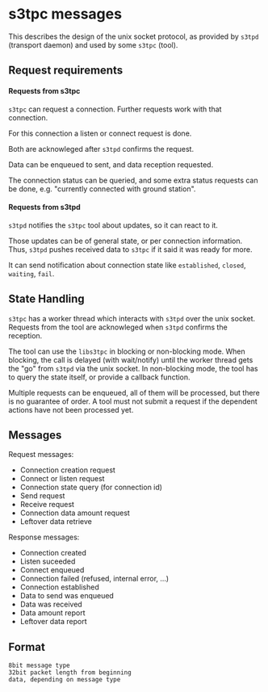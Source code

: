 s3tpc messages
==============

This describes the design of the unix socket protocol, as provided by `s3tpd`
(transport daemon) and used by some `s3tpc` (tool).


Request requirements
--------------------

#### Requests from s3tpc

`s3tpc` can request a connection.
Further requests work with that connection.

For this connection a listen or connect request is done.

Both are acknowleged after `s3tpd` confirms the request.

Data can be enqueued to sent, and data reception requested.

The connection status can be queried, and some extra status requests can be
done, e.g. "currently connected with ground station".


#### Requests from s3tpd

`s3tpd` notifies the `s3tpc` tool about updates, so it can react to it.

Those updates can be of general state, or per connection information. Thus,
`s3tpd` pushes received data to `s3tpc` if it said it was ready for more.

It can send notification about connection state like `established`, `closed`,
`waiting`, `fail`.


State Handling
--------------

`s3tpc` has a worker thread which interacts with `s3tpd` over the unix socket.
Requests from the tool are acknowleged when `s3tpd` confirms the reception.

The tool can use the `libs3tpc` in blocking or non-blocking mode. When blocking,
the call is delayed (with wait/notify) until the worker thread gets the "go"
from `s3tpd` via the unix socket. In non-blocking mode, the tool has to query
the state itself, or provide a callback function.

Multiple requests can be enqueued, all of them will be processed, but there is
no guarantee of order. A tool must not submit a request if the dependent actions
have not been processed yet.


Messages
--------

Request messages:

* Connection creation request
* Connect or listen request
* Connection state query (for connection id)
* Send request
* Receive request
* Connection data amount request
* Leftover data retrieve

Response messages:

* Connection created
* Listen suceeded
* Connect enqueued
* Connection failed (refused, internal error, ...)
* Connection established
* Data to send was enqueued
* Data was received
* Data amount report
* Leftover data report


Format
------

```
8bit message type
32bit packet length from beginning
data, depending on message type
```
